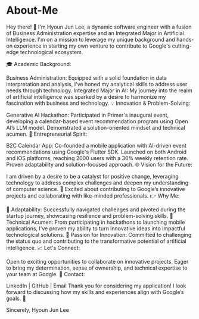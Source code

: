 # About-Me

Hey there! 👋 I'm Hyoun Jun Lee, a dynamic software engineer with a fusion of Business Administration expertise and an Integrated Major in Artificial Intelligence. I'm on a mission to leverage my unique background and hands-on experience in starting my own venture to contribute to Google's cutting-edge technological ecosystem.

🎓 Academic Background:

Business Administration: Equipped with a solid foundation in data interpretation and analysis, I've honed my analytical skills to address user needs through technology.
Integrated Major in AI: My journey into the realm of artificial intelligence was sparked by a desire to harmonize my fascination with business and technology.
💡 Innovation & Problem-Solving:

Generative AI Hackathon: Participated in Primer's inaugural event, developing a calendar-based event recommendation program using Open AI’s LLM model. Demonstrated a solution-oriented mindset and technical acumen.
🚀 Entrepreneurial Spirit:

B2C Calendar App: Co-founded a mobile application with AI-driven event recommendations using Google's Flutter SDK. Launched on both Android and iOS platforms, reaching 2000 users with a 30% weekly retention rate. Proven adaptability and solution-focused approach.
🌐 Vision for the Future:

I am driven by a desire to be a catalyst for positive change, leveraging technology to address complex challenges and deepen my understanding of computer science.
🤝 Excited about contributing to Google’s innovative projects and collaborating with like-minded professionals.
👉 Why Me:

💪 Adaptability: Successfully navigated challenges and pivoted during the startup journey, showcasing resilience and problem-solving skills.
🌟 Technical Acumen: From participating in hackathons to launching mobile applications, I've proven my ability to turn innovative ideas into impactful technological solutions.
🚀 Passion for Innovation: Committed to challenging the status quo and contributing to the transformative potential of artificial intelligence.
📈 Let's Connect:

Open to exciting opportunities to collaborate on innovative projects.
Eager to bring my determination, sense of ownership, and technical expertise to your team at Google.
📧 Contact:

LinkedIn | GitHub | Email
Thank you for considering my application! I look forward to discussing how my skills and experiences align with Google’s goals. 🚀

Sincerely,
Hyoun Jun Lee
